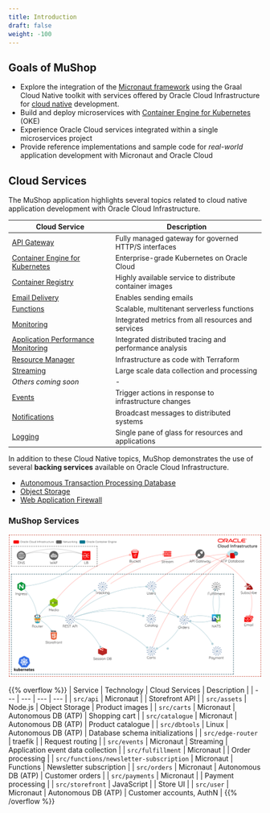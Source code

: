 ```yaml
---
title: Introduction
draft: false
weight: -100
---
```


## Goals of MuShop

- Explore the integration of the [Micronaut framework](https://micronaut.io) using the Graal
  Cloud Native toolkit with services offered by Oracle
  Cloud Infrastructure for [cloud
  native](https://www.oracle.com/cloud/cloud-native/) development.
- Build and deploy microservices with [Container Engine for Kubernetes](https://www.oracle.com/cloud/compute/container-engine-kubernetes.html) (OKE)
- Experience Oracle Cloud services integrated within a single microservices project
- Provide reference implementations and sample code for _real-world_ application development with Micronaut and Oracle Cloud

## Cloud Services

The MuShop application highlights several topics related to cloud native application
development with Oracle Cloud Infrastructure.

| Cloud Service | Description |
|--|--|
| [API Gateway](https://www.oracle.com/cloud/integration/api-platform-cloud/) | Fully managed gateway for governed HTTP/S interfaces |
| [Container Engine for Kubernetes](https://www.oracle.com/cloud/compute/container-engine-kubernetes.html) | Enterprise-grade Kubernetes on Oracle Cloud |
| [Container Registry](https://www.oracle.com/cloud/compute/container-registry.html) | Highly available service to distribute container images |
| [Email Delivery](https://www.oracle.com/cloud/networking/email-delivery.html) | Enables sending emails | 
| [Functions](https://www.oracle.com/cloud-native/functions/) | Scalable, multitenant serverless functions |
| [Monitoring](https://www.oracle.com/devops/monitoring/) | Integrated metrics from all resources and services |
| [Application Performance Monitoring](https://www.oracle.com/manageability/application-performance-monitoring/) | Integrated distributed tracing and performance analysis |
| [Resource Manager](https://www.oracle.com/cloud/systems-management/resource-manager/) | Infrastructure as code with Terraform |
| [Streaming](https://www.oracle.com/big-data/streaming/) | Large scale data collection and processing |
| _Others coming soon_ | - |
| [Events](https://www.oracle.com/cloud-native/events-service/) | Trigger actions in response to infrastructure changes |
| [Notifications](https://www.oracle.com/cloud/systems-management/notifications/) | Broadcast messages to distributed systems |
| [Logging](https://go.oracle.com/LP=78019?elqCampaignId=179851) | Single pane of glass for resources and applications |

In addition to these Cloud Native topics, MuShop demonstrates the use of several
**backing services**  available on Oracle Cloud Infrastructure.

- [Autonomous Transaction Processing Database](https://www.oracle.com/database/autonomous-transaction-processing.html)
- [Object Storage](https://www.oracle.com/cloud/storage/object-storage.html)
- [Web Application Firewall](https://www.oracle.com/cloud/security/cloud-services/web-application-firewall.html)


### MuShop Services

![services](images/mushop.services.png "MuShop Services")

{{% overflow %}}
| Service | Technology  | Cloud Services | Description |
| --- | --- | --- | --- |
| `src/api` | Micronaut   | | Storefront API |
| `src/assets` | Node.js   | Object Storage | Product images |
| `src/carts` | Micronaut | Autonomous DB (ATP) | Shopping cart |
| `src/catalogue` | Micronaut | Autonomous DB (ATP) | Product catalogue |
| `src/dbtools` | Linux | Autonomous DB (ATP) | Database schema initializations |
| `src/edge-router` | traefik  |  | Request routing |
| `src/events` | Micronaut | Streaming | Application event data collection |
| `src/fulfillment` | Micronaut |  | Order processing |
| `src/functions/newsletter-subscription` | Micronaut | Functions | Newsletter subscription |
| `src/orders` | Micronaut | Autonomous DB (ATP)   | Customer orders |
| `src/payments` | Micronaut | | Payment processing |
| `src/storefront` | JavaScript  |  | Store UI |
| `src/user` | Micronaut | Autonomous DB (ATP)  | Customer accounts, AuthN |
{{% /overflow %}}